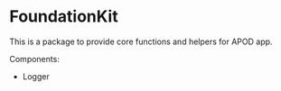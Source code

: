 # FoundationKit

This is a package to provide core functions and helpers for APOD app.

Components:

- Logger

